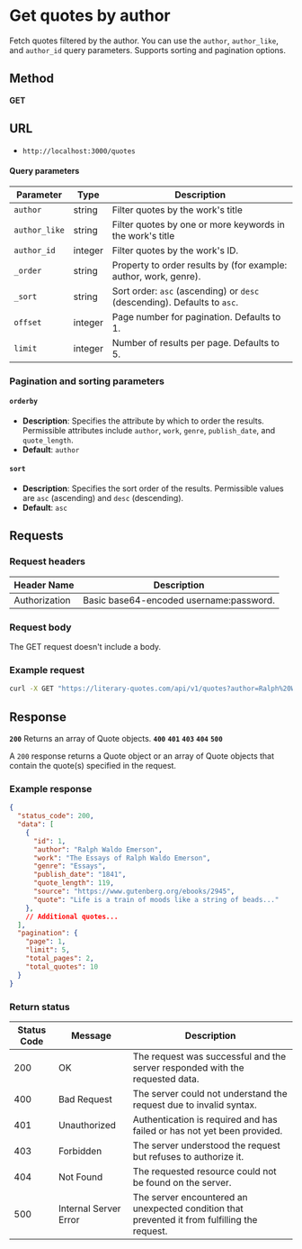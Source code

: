 # Get quotes by author

Fetch quotes filtered by the author. You can use the `author`, `author_like`, and `author_id` query parameters. Supports sorting and pagination options.

## Method

**GET**

## URL

- `http://localhost:3000/quotes`

#### Query parameters

| Parameter     | Type    | Description |
|---------------|---------|-------------|
| `author`      | string  | Filter quotes by the work's title |
| `author_like` | string  | Filter quotes by one or more keywords in the work's title |
| `author_id`   | integer | Filter quotes by the work's ID. |
| `_order`      | string  | Property to order results by (for example: author, work, genre). |
| `_sort`       | string  | Sort order: `asc` (ascending) or `desc` (descending). Defaults to `asc`. |
| `offset`      | integer | Page number for pagination. Defaults to 1. |
| `limit`       | integer | Number of results per page. Defaults to 5. |

<!--TODO: Include information about query syntax.-->

### Pagination and sorting parameters

#### `orderby`

- **Description**: Specifies the attribute by which to order the results. Permissible attributes include `author`, `work`, `genre`, `publish_date`, and `quote_length`.
- **Default**: `author`

#### `sort`

- **Description**: Specifies the sort order of the results. Permissible values are `asc` (ascending) and `desc` (descending).
- **Default**: `asc`

## Requests

### Request headers

| Header Name      | Description                                    |
|------------------|------------------------------------------------|
| Authorization    | Basic base64-encoded username:password.        |

<!--TODO: Include accept json header.-->

### Request body

The GET request doesn't include a body.

### Example request

```bash
curl -X GET "https://literary-quotes.com/api/v1/quotes?author=Ralph%20Waldo%20Emerson&page=1&limit=5&orderby=work&sort=asc" -H "Authorization: Basic dXNlcm5hbWU6cGFzc3dvcmQ="
```

## Response

**`200`** Returns an array of Quote objects.
**`400`**
**`401`**
**`403`**
**`404`**
**`500`**

A `200` response returns a Quote object or an array of Quote objects that contain the quote(s) specified in the request.

<!--TODO: Revisit YAML file. Maybe a QuoteItems/QuotesData object should be added if I'm wanting to return more than just the array of objects (like pagination info, etc.). Do some testing in Postman with different options.-->

### Example response

<!--TODO: Vary the example responses. Add info about how to return specific fields instead of the entire quote object each time?-->

```json
{
  "status_code": 200,
  "data": [
    {
      "id": 1,
      "author": "Ralph Waldo Emerson",
      "work": "The Essays of Ralph Waldo Emerson",
      "genre": "Essays",
      "publish_date": "1841",
      "quote_length": 119,
      "source": "https://www.gutenberg.org/ebooks/2945",
      "quote": "Life is a train of moods like a string of beads..."
    },
    // Additional quotes...
  ],
  "pagination": {
    "page": 1,
    "limit": 5,
    "total_pages": 2,
    "total_quotes": 10
  }
}
```

### Return status

| Status Code | Message                | Description                                                                                   |
|-------------|------------------------|-----------------------------------------------------------------------------------------------|
| 200         | OK                     | The request was successful and the server responded with the requested data.                  |
| 400         | Bad Request            | The server could not understand the request due to invalid syntax.                            |
| 401         | Unauthorized           | Authentication is required and has failed or has not yet been provided.                       |
| 403         | Forbidden              | The server understood the request but refuses to authorize it.                                |
| 404         | Not Found              | The requested resource could not be found on the server.                                      |
| 500         | Internal Server Error  | The server encountered an unexpected condition that prevented it from fulfilling the request. |
